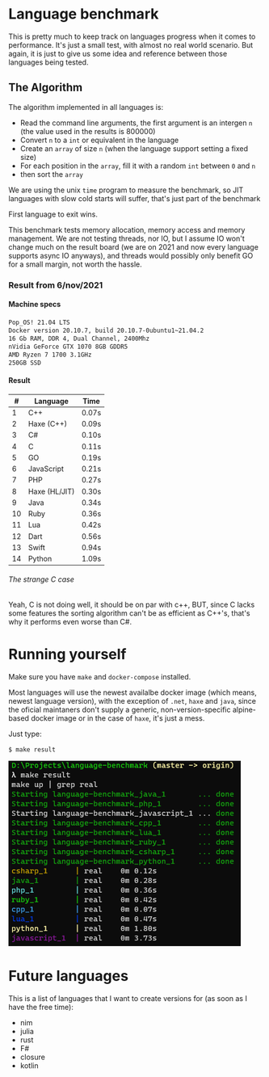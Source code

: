 # Language benchmark

This is pretty much to keep track on languages progress when it comes to performance. It's just a small test, with almost no real world scenario. But again, it is just to give us some idea and reference between those languages being tested.

## The Algorithm

The algorithm implemented in all languages is:
 - Read the command line arguments, the first argument is an intergen `n` (the value used in the results is 800000)
 - Convert `n` to a `int` or equivalent in the language
 - Create an `array` of size `n` (when the language support setting a fixed size)
 - For each position in the `array`, fill it with a random `int` between `0` and `n`
 - then sort the `array`

We are using the unix `time` program to measure the benchmark, so JIT languages with slow cold starts will suffer, that's just part of the benchmark

First language to exit wins.

This benchmark tests memory allocation, memory access and memory management. We are not testing threads, nor IO, but I assume IO won't change much on the result board (we are on 2021 and now every language supports async IO anyways), and threads would possibly only benefit GO for a small margin, not worth the hassle.


### Result from 6/nov/2021

#### Machine specs

```
Pop_OS! 21.04 LTS
Docker version 20.10.7, build 20.10.7-0ubuntu1~21.04.2
16 Gb RAM, DDR 4, Dual Channel, 2400Mhz
nVidia GeForce GTX 1070 8GB GDDR5
AMD Ryzen 7 1700 3.1GHz
250GB SSD
```

#### Result

| #  | Language      | Time  |
|----|---------------|-------|
| 1  | C++           | 0.07s |
| 2  | Haxe (C++)    | 0.09s |
| 3  | C#            | 0.10s |
| 4  | C             | 0.11s |
| 5  | GO            | 0.19s |
| 6  | JavaScript    | 0.21s |
| 7  | PHP           | 0.27s |
| 8  | Haxe (HL/JIT) | 0.30s |
| 9  | Java          | 0.34s |
| 10 | Ruby          | 0.36s |
| 11 | Lua           | 0.42s |
| 12 | Dart          | 0.56s |
| 13 | Swift         | 0.94s |
| 14 | Python        | 1.09s |


###### The strange C case

Yeah, C is not doing well, it should be on par with c++, BUT, since C lacks some features the sorting algorithm can't be as efficient as C++'s, that's why it performs even worse than C#.


# Running yourself

Make sure you have `make` and `docker-compose` installed.

Most languages will use the newest availalbe docker image (which means, newest language version), with the exception of `.net`, `haxe` and `java`, since the oficial maintaners don't supply a generic, non-version-specific alpine-based docker image or in the case of `haxe`, it's just a mess.

Just type:

```sh
$ make result
```

![example](./example.png)

# Future languages

This is a list of languages that I want to create versions for (as soon as I have the free time):

- nim
- julia
- rust
- F#
- closure
- kotlin